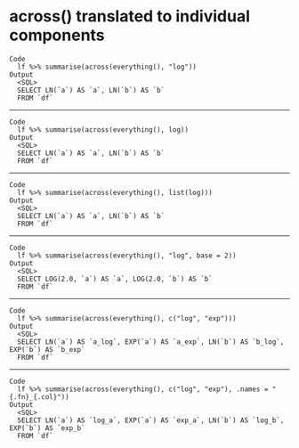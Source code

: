 # across() translated to individual components

    Code
      lf %>% summarise(across(everything(), "log"))
    Output
      <SQL>
      SELECT LN(`a`) AS `a`, LN(`b`) AS `b`
      FROM `df`

---

    Code
      lf %>% summarise(across(everything(), log))
    Output
      <SQL>
      SELECT LN(`a`) AS `a`, LN(`b`) AS `b`
      FROM `df`

---

    Code
      lf %>% summarise(across(everything(), list(log)))
    Output
      <SQL>
      SELECT LN(`a`) AS `a`, LN(`b`) AS `b`
      FROM `df`

---

    Code
      lf %>% summarise(across(everything(), "log", base = 2))
    Output
      <SQL>
      SELECT LOG(2.0, `a`) AS `a`, LOG(2.0, `b`) AS `b`
      FROM `df`

---

    Code
      lf %>% summarise(across(everything(), c("log", "exp")))
    Output
      <SQL>
      SELECT LN(`a`) AS `a_log`, EXP(`a`) AS `a_exp`, LN(`b`) AS `b_log`, EXP(`b`) AS `b_exp`
      FROM `df`

---

    Code
      lf %>% summarise(across(everything(), c("log", "exp"), .names = "{.fn}_{.col}"))
    Output
      <SQL>
      SELECT LN(`a`) AS `log_a`, EXP(`a`) AS `exp_a`, LN(`b`) AS `log_b`, EXP(`b`) AS `exp_b`
      FROM `df`

